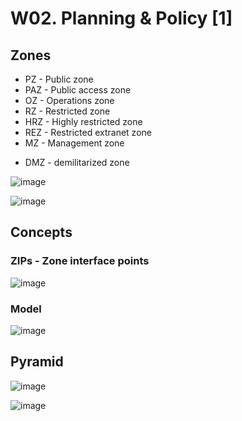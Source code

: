 
# W02. Planning & Policy [1] 

## Zones

- PZ - Public zone 
- PAZ - Public access zone
- OZ - Operations zone
- RZ - Restricted zone
- HRZ - Highly restricted zone
- REZ - Restricted extranet zone
- MZ - Management zone
* DMZ - demilitarized zone

![image](https://github.com/user-attachments/assets/09fef27b-baac-41af-af26-eb611ddb9f11)

![image](https://github.com/user-attachments/assets/510a09b1-74d0-416a-bd64-8d2ec4b4b124)


 
## Concepts

### ZIPs - Zone interface points  

![image](https://github.com/user-attachments/assets/292b9002-f778-43b0-b92c-91bb679eea02)


### Model 

![image](https://github.com/user-attachments/assets/b06203ec-9106-40dc-8e57-6bb06d17ec53)


## Pyramid

![image](https://github.com/user-attachments/assets/8fb17193-dfcc-47c4-98b2-485c41a89f4c)

![image](https://github.com/user-attachments/assets/d10a1e37-b6a8-4c38-b555-419acaff7501)





